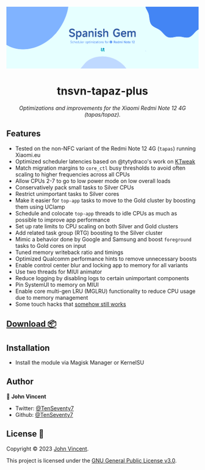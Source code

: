
![project banner](resources/banner.png)

<h1 align="center">tnsvn-tapaz-plus</h1>
<p align="center">
  <i>Optimizations and improvements for the Xiaomi Redmi Note 12 4G (tapas/topaz).</i>
</p>

## Features

- Tested on the non-NFC variant of the Redmi Note 12 4G (`tapas`) running Xiaomi.eu
- Optimized scheduler latencies based on @tytydraco's work on [KTweak](https://github.com/tytydraco/KTweak)
- Match migration margins to `core_ctl` busy thresholds to avoid often scaling to higher frequencies across all CPUs
- Allow CPUs 2-7 to go to low power mode on low overall loads
- Conservatively pack small tasks to Silver CPUs
- Restrict unimportant tasks to Silver cores
- Make it easier for `top-app` tasks to move to the Gold cluster by boosting them using UClamp
- Schedule and colocate `top-app` threads to idle CPUs as much as possible to improve app performance
- Set up rate limits to CPU scaling on both Silver and Gold clusters
- Add related task group (RTG) boosting to the Silver cluster
- Mimic a behavior done by Google and Samsung and boost `foreground` tasks to Gold cores on input
- Tuned memory writeback ratio and timings
- Optimized Qualcomm performance hints to remove unnecessary boosts
- Enable control center blur and locking app to memory for all variants
- Use two threads for MIUI animator
- Reduce logging by disabling logs to certain unimportant components
- Pin SystemUI to memory on MIUI
- Enable core multi-gen LRU (MGLRU) functionality to reduce CPU usage due to memory management
- Some touch hacks that [somehow still works](https://github.com/Ardjlon/android_device_xiaomi_surya/commit/e47375294471b38037db1a1c3541c82c4ad8a9be)

## [Download 📦](https://github.com/TenSeventy7/tnsvn-tapaz-plus/releases)

## Installation 
- Install the module via Magisk Manager or KernelSU

## Author

👤 **John Vincent**

* Twitter: [@TenSeventy7](https://twitter.com/TenSeventy7)
* Github: [@TenSeventy7](https://github.com/TenSeventy7)

## License 📝

Copyright © 2023 [John Vincent](https://github.com/TenSeventy7).

This project is licensed under the [GNU General Public License v3.0](LICENSE).
